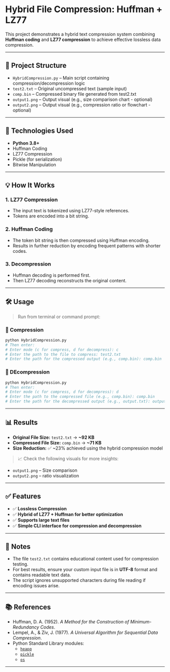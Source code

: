 # Hybrid File Compression: Huffman + LZ77

This project demonstrates a hybrid text compression system combining **Huffman coding** and **LZ77 compression** to achieve effective lossless data compression.

---

## 📂 Project Structure

- `HybridCompression.py` – Main script containing compression/decompression logic  
- `test2.txt` – Original uncompressed text (sample input)  
- `comp.bin` – Compressed binary file generated from test2.txt  
- `output1.png` – Output visual (e.g., size comparison chart - optional)  
- `output2.png` – Output visual (e.g., compression ratio or flowchart - optional)  

---

## 🧠 Technologies Used

- **Python 3.8+**
- Huffman Coding
- LZ77 Compression
- Pickle (for serialization)
- Bitwise Manipulation

---

## 💡 How It Works

### 1. LZ77 Compression
- The input text is tokenized using LZ77-style references.
- Tokens are encoded into a bit string.

### 2. Huffman Coding
- The token bit string is then compressed using Huffman encoding.
- Results in further reduction by encoding frequent patterns with shorter codes.

### 3. Decompression
- Huffman decoding is performed first.
- Then LZ77 decoding reconstructs the original content.

---

## 🛠️ Usage

> Run from terminal or command prompt:

### 🔹 Compression

```bash
python HybridCompression.py
# Then enter:
# Enter mode (c for compress, d for decompress): c
# Enter the path to the file to compress: test2.txt
# Enter the path for the compressed output (e.g., comp.bin): comp.bin
```
### 🔹 DEcompression
```bash
python HybridCompression.py
# Then enter:
# Enter mode (c for compress, d for decompress): d
# Enter the path to the compressed file (e.g., comp.bin): comp.bin
# Enter the path for the decompressed output (e.g., output.txt): output.txt
```
---

## 📊 Results

- **Original File Size:** `test2.txt` → **~92 KB**
- **Compressed File Size:** `comp.bin` → **~71 KB**
- **Size Reduction:** ✅ ~23% achieved using the hybrid compression model

> 📈 Check the following visuals for more insights:
- `output1.png` – Size comparison
- `output2.png` – ratio visualization

---

## ✅ Features

- ✅ **Lossless Compression**
- ✅ **Hybrid of LZ77 + Huffman for better optimization**
- ✅ **Supports large text files**
- ✅ **Simple CLI interface for compression and decompression**

---

## 📌 Notes

- The file `test2.txt` contains educational content used for compression testing.
- For best results, ensure your custom input file is in **UTF-8** format and contains readable text data.
- The script ignores unsupported characters during file reading if encoding issues arise.

---

## 📚 References

- Huffman, D. A. (1952). *A Method for the Construction of Minimum-Redundancy Codes*.
- Lempel, A., & Ziv, J. (1977). *A Universal Algorithm for Sequential Data Compression*.
- Python Standard Library modules:
  - [`heapq`](https://docs.python.org/3/library/heapq.html)
  - [`pickle`](https://docs.python.org/3/library/pickle.html)
  - [`os`](https://docs.python.org/3/library/os.html)

---
